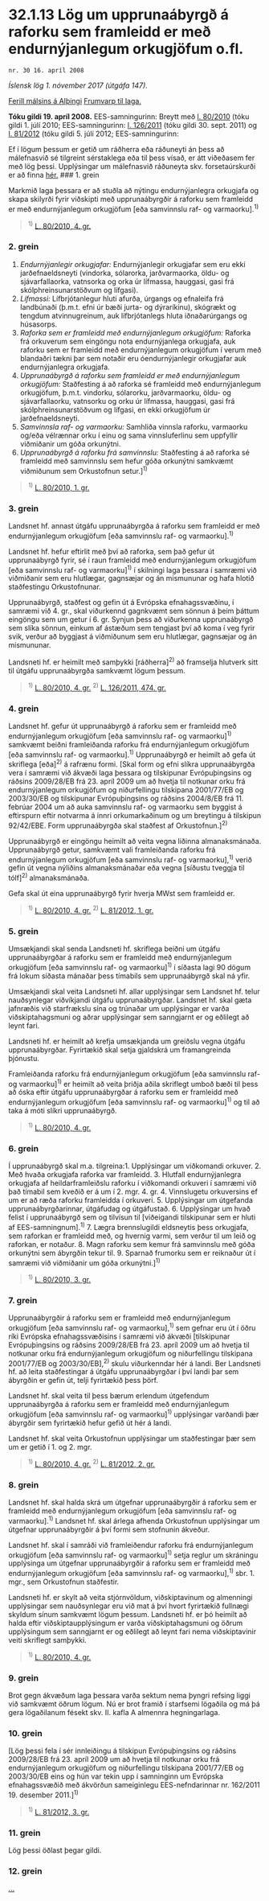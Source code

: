 # 32.1.13 Lög um upprunaábyrgð á raforku sem framleidd er með endurnýjanlegum orkugjöfum o.fl.

`nr. 30 16. apríl 2008`

_Íslensk lög 1. nóvember 2017 (útgáfa 147)._

[Ferill málsins á Alþingi](https://www.althingi.is/thingstorf/thingmalalistar-eftir-thingum/ferill/?ltg=135&mnr=271)
[Frumvarp til laga.](https://www.althingi.is/altext/135/s/0304.html)

**Tóku gildi 19. apríl 2008.**
EES-samningurinn:
Breytt með
[l. 80/2010](https://althingi.is/altext/stjt/2010.080.html) (tóku gildi 1. júlí 2010;
EES-samningurinn:
[l. 126/2011](https://althingi.is/altext/stjt/2011.126.html) (tóku gildi 30. sept. 2011) og
[l. 81/2012](https://althingi.is/altext/stjt/2012.081.html) (tóku gildi 5. júlí 2012;
EES-samningurinn:

Ef í lögum þessum er getið um ráðherra eða ráðuneyti án þess að málefnasvið sé tilgreint sérstaklega eða til þess vísað, er átt viðeðasem fer með lög þessi. Upplýsingar um málefnasvið ráðuneyta skv. forsetaúrskurði er að finna [hér.](2017015.md) ### 1. grein



Markmið laga þessara er að stuðla að nýtingu endurnýjanlegra orkugjafa og skapa skilyrði fyrir viðskipti með upprunaábyrgðir á raforku sem framleidd er með endurnýjanlegum orkugjöfum [eða samvinnslu raf- og varmaorku].<sup>1)</sup> 

> <sup>1)</sup> [L. 80/2010, 4. gr.](https://althingi.is/altext/stjt/2010.080.html)

### 2. grein

1. _Endurnýjanlegir orkugjafar:_ Endurnýjanlegir orkugjafar sem eru ekki jarðefnaeldsneyti (vindorka, sólarorka, jarðvarmaorka, öldu- og sjávarfallaorka, vatnsorka og orka úr lífmassa, hauggasi, gasi frá skólphreinsunarstöðvum og lífgasi).
2. _Lífmassi:_ Lífbrjótanlegur hluti afurða, úrgangs og efnaleifa frá landbúnaði (þ.m.t. efni úr bæði jurta- og dýraríkinu), skógrækt og tengdum atvinnugreinum, auk lífbrjótanlegs hluta iðnaðarúrgangs og húsasorps.
3. _Raforka sem er framleidd með endurnýjanlegum orkugjöfum:_ Raforka frá orkuverum sem eingöngu nota endurnýjanlega orkugjafa, auk raforku sem er framleidd með endurnýjanlegum orkugjöfum í verum með blandaðri tækni þar sem notaðir eru óendurnýjanlegir orkugjafar auk endurnýjanlegra orkugjafa.
4. _Upprunaábyrgð á raforku sem framleidd er með endurnýjanlegum orkugjöfum:_ Staðfesting á að raforka sé framleidd með endurnýjanlegum orkugjöfum, þ.m.t. vindorku, sólarorku, jarðvarmaorku, öldu- og sjávarfallaorku, vatnsorku og orku úr lífmassa, hauggasi, gasi frá skólphreinsunarstöðvum og lífgasi, en ekki orkugjöfum úr jarðefnaeldsneyti.
5. _Samvinnsla raf- og varmaorku:_ Samhliða vinnsla raforku, varmaorku og/eða vélrænnar orku í einu og sama vinnsluferlinu sem uppfyllir viðmiðanir um góða orkunýtni.
6. _Upprunaábyrgð á raforku frá samvinnslu:_ Staðfesting á að raforka sé framleidd með samvinnslu sem hefur góða orkunýtni samkvæmt viðmiðunum sem Orkustofnun setur.]<sup>1)</sup> 

> <sup>1)</sup> [L. 80/2010, 1. gr.](https://althingi.is/altext/stjt/2010.080.html)

### 3. grein



Landsnet hf. annast útgáfu upprunaábyrgða á raforku sem framleidd er með endurnýjanlegum orkugjöfum [eða samvinnslu raf- og varmaorku].<sup>1)</sup> 

Landsnet hf. hefur eftirlit með því að raforka, sem það gefur út upprunaábyrgð fyrir, sé í raun framleidd með endurnýjanlegum orkugjöfum [eða samvinnslu raf- og varmaorku]<sup>1)</sup> í skilningi laga þessara í samræmi við viðmiðanir sem eru hlutlægar, gagnsæjar og án mismununar og hafa hlotið staðfestingu Orkustofnunar.

Upprunaábyrgð, staðfest og gefin út á Evrópska efnahagssvæðinu, í samræmi við 4. gr., skal viðurkennd gagnkvæmt sem sönnun á þeim þáttum eingöngu sem um getur í 6. gr. Synjun þess að viðurkenna upprunaábyrgð sem slíka sönnun, einkum af ástæðum sem tengjast því að koma í veg fyrir svik, verður að byggjast á viðmiðunum sem eru hlutlægar, gagnsæjar og án mismununar.

Landsneti hf. er heimilt með samþykki [ráðherra]<sup>2)</sup> að framselja hlutverk sitt til útgáfu upprunaábyrgða samkvæmt lögum þessum.

> <sup>1)</sup> [L. 80/2010, 4. gr.](https://althingi.is/altext/stjt/2010.080.html) <sup>2)</sup> [L. 126/2011, 474. gr.](https://althingi.is/altext/stjt/2011.126.html)

### 4. grein



Landsnet hf. gefur út upprunaábyrgð á raforku sem er framleidd með endurnýjanlegum orkugjöfum [eða samvinnslu raf- og varmaorku]<sup>1)</sup> samkvæmt beiðni framleiðanda raforku frá endurnýjanlegum orkugjöfum [eða samvinnslu raf- og varmaorku].<sup>1)</sup> Upprunaábyrgð er heimilt að gefa út skriflega [eða]<sup>2)</sup> á rafrænu formi. [Skal form og efni slíkra upprunaábyrgða vera í samræmi við ákvæði laga þessara og tilskipunar Evrópuþingsins og ráðsins 2009/28/EB frá 23. apríl 2009 um að hvetja til notkunar orku frá endurnýjanlegum orkugjöfum og niðurfellingu tilskipana 2001/77/EB og 2003/30/EB og tilskipunar Evrópuþingsins og ráðsins 2004/8/EB frá 11. febrúar 2004 um að auka samvinnslu raf- og varmaorku sem byggist á eftirspurn eftir notvarma á innri orkumarkaðinum og um breytingu á tilskipun 92/42/EBE. Form upprunaábyrgða skal staðfest af Orkustofnun.]<sup>2)</sup> 

Upprunaábyrgð er eingöngu heimilt að veita vegna liðinna almanaksmánaða. Upprunaábyrgð getur, samkvæmt vali framleiðanda raforku frá endurnýjanlegum orkugjöfum [eða samvinnslu raf- og varmaorku],<sup>1)</sup> verið gefin út vegna nýliðins almanaksmánaðar eða vegna [síðustu tveggja til tólf]<sup>2)</sup> almanaksmánaða.

Gefa skal út eina upprunaábyrgð fyrir hverja MWst sem framleidd er.

> <sup>1)</sup> [L. 80/2010, 4. gr.](https://althingi.is/altext/stjt/2010.080.html) <sup>2)</sup> [L. 81/2012, 1. gr.](https://althingi.is/altext/stjt/2012.081.html)

### 5. grein



Umsækjandi skal senda Landsneti hf. skriflega beiðni um útgáfu upprunaábyrgðar á raforku sem er framleidd með endurnýjanlegum orkugjöfum [eða samvinnslu raf- og varmaorku]<sup>1)</sup> í síðasta lagi 90 dögum frá lokum síðasta mánaðar þess tímabils sem upprunaábyrgð skal ná yfir.

Umsækjandi skal veita Landsneti hf. allar upplýsingar sem Landsnet hf. telur nauðsynlegar viðvíkjandi útgáfu upprunaábyrgðar. Landsnet hf. skal gæta jafnræðis við starfrækslu sína og trúnaðar um upplýsingar er varða viðskiptahagsmuni og aðrar upplýsingar sem sanngjarnt er og eðlilegt að leynt fari.

Landsneti hf. er heimilt að krefja umsækjanda um greiðslu vegna útgáfu upprunaábyrgðar. Fyrirtækið skal setja gjaldskrá um framangreinda þjónustu.

Framleiðanda raforku frá endurnýjanlegum orkugjöfum [eða samvinnslu raf- og varmaorku]<sup>1)</sup> er heimilt að veita þriðja aðila skriflegt umboð bæði til þess að óska eftir útgáfu upprunaábyrgðar á raforku sem er framleidd með endurnýjanlegum orkugjöfum [eða samvinnslu raf- og varmaorku]<sup>1)</sup> og til að taka á móti slíkri upprunaábyrgð.

> <sup>1)</sup> [L. 80/2010, 4. gr.](https://althingi.is/altext/stjt/2010.080.html)

### 6. grein



Í upprunaábyrgð skal m.a. tilgreina:1. Upplýsingar um viðkomandi orkuver.
2. Með hvaða orkugjafa raforka var framleidd.
3. Hlutfall endurnýjanlegra orkugjafa af heildarframleiðslu raforku í viðkomandi orkuveri í samræmi við það tímabil sem kveðið er á um í 2. mgr. 4. gr.
4. Vinnslugetu orkuversins ef um er að ræða raforku framleidda í orkuveri.
5. Upplýsingar um útgefanda upprunaábyrgðarinnar, útgáfudag og útgáfustað.
6. Upplýsingar um hvað felist í upprunaábyrgð sem og tilvísun til [viðeigandi tilskipunar sem er hluti af EES-samningnum].<sup>1)</sup> 
7. Lægra brennslugildi eldsneytis þess orkugjafa, sem raforkan er framleidd með, og hvernig varmi, sem verður til um leið og raforkan, er notaður.
8. Magn raforku sem kemur frá samvinnslu með góða orkunýtni sem ábyrgðin tekur til.
9. Sparnað frumorku sem er reiknaður út í samræmi við viðmiðanir um góða orkunýtni.]<sup>1)</sup> 

> <sup>1)</sup> [L. 80/2010, 3. gr.](https://althingi.is/altext/stjt/2010.080.html)

### 7. grein



Upprunaábyrgðir á raforku sem er framleidd með endurnýjanlegum orkugjöfum [eða samvinnslu raf- og varmaorku],<sup>1)</sup> sem gefnar eru út í öðru ríki Evrópska efnahagssvæðisins í samræmi við ákvæði [tilskipunar Evrópuþingsins og ráðsins 2009/28/EB frá 23. apríl 2009 um að hvetja til notkunar orku frá endurnýjanlegum orkugjöfum og niðurfellingu tilskipana 2001/77/EB og 2003/30/EB],<sup>2)</sup> skulu viðurkenndar hér á landi. Ber Landsneti hf. að leita staðfestingar á útgáfu upprunaábyrgðar í því landi þar sem ábyrgðin er gefin út, telji fyrirtækið þess þörf.

Landsnet hf. skal veita til þess bærum erlendum útgefendum upprunaábyrgða á raforku sem er framleidd með endurnýjanlegum orkugjöfum [eða samvinnslu raf- og varmaorku]<sup>1)</sup> upplýsingar varðandi þær ábyrgðir sem fyrirtækið hefur gefið út hér á landi.

Landsnet hf. skal veita Orkustofnun upplýsingar um staðfestingar þær sem um er getið í 1. og 2. mgr.

> <sup>1)</sup> [L. 80/2010, 4. gr.](https://althingi.is/altext/stjt/2010.080.html) <sup>2)</sup> [L. 81/2012, 2. gr.](https://althingi.is/altext/stjt/2012.081.html)

### 8. grein



Landsnet hf. skal halda skrá um útgefnar upprunaábyrgðir á raforku sem er framleidd með endurnýjanlegum orkugjöfum [eða samvinnslu raf- og varmaorku].<sup>1)</sup> Landsnet hf. skal árlega afhenda Orkustofnun upplýsingar um útgefnar upprunaábyrgðir á því formi sem stofnunin ákveður.

Landsnet hf. skal í samráði við framleiðendur raforku frá endurnýjanlegum orkugjöfum [eða samvinnslu raf- og varmaorku]<sup>1)</sup> setja reglur um skráningu upplýsinga um útgefnar upprunaábyrgðir á raforku sem er framleidd með endurnýjanlegum orkugjöfum [eða samvinnslu raf- og varmaorku],<sup>1)</sup> sbr. 1. mgr., sem Orkustofnun staðfestir.

Landsneti hf. er skylt að veita stjórnvöldum, viðskiptavinum og almenningi upplýsingar sem nauðsynlegar eru við mat á því hvort fyrirtækið fullnægi skyldum sínum samkvæmt lögum þessum. Landsneti hf. er þó heimilt að halda eftir viðskiptaupplýsingum er varða viðskiptahagsmuni og öðrum upplýsingum sem sanngjarnt er og eðlilegt að leynt fari nema viðskiptavinir veiti skriflegt samþykki.

> <sup>1)</sup> [L. 80/2010, 4. gr.](https://althingi.is/altext/stjt/2010.080.html)

### 9. grein



Brot gegn ákvæðum laga þessara varða sektum nema þyngri refsing liggi við samkvæmt öðrum lögum. Nú er brot framið í starfsemi lögaðila og má þá gera lögaðilanum fésekt skv. II. kafla A almennra hegningarlaga.

### 10. grein



[Lög þessi fela í sér innleiðingu á tilskipun Evrópuþingsins og ráðsins 2009/28/EB frá 23. apríl 2009 um að hvetja til notkunar orku frá endurnýjanlegum orkugjöfum og niðurfellingu tilskipana 2001/77/EB og 2003/30/EB eins og hún var tekin upp í samninginn um Evrópska efnahagssvæðið með ákvörðun sameiginlegu EES-nefndarinnar nr. 162/2011 19. desember 2011.]<sup>1)</sup> 

> <sup>1)</sup> [L. 81/2012, 3. gr.](https://althingi.is/altext/stjt/2012.081.html)

### 11. grein



Lög þessi öðlast þegar gildi.

### 12. grein

[…](https://www.althingi.is/lagasafn/leidbeiningar/)
